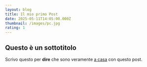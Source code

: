 ```yaml
---
layout: blog
title: Il mio primo Post
date: 2025-05-11T14:05:00.000Z
thumbnail: /images/pc.jpg
rating: 1
---
```


## Questo è un sottotitolo

Scrivo questo per **dire** che sono veramente [a casa](/) con questo post.
